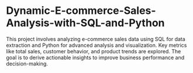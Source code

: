 # Dynamic-E-commerce-Sales-Analysis-with-SQL-and-Python
This project involves analyzing e-commerce sales data using SQL for data extraction and Python for advanced analysis and visualization. Key metrics like total sales, customer behavior, and product trends are explored. The goal is to derive actionable insights to improve business performance and decision-making.
